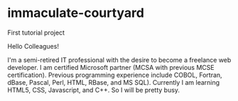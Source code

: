 # immaculate-courtyard
First tutorial project

Hello Colleagues!

I'm a semi-retired IT professional with the desire to become a freelance web developer. I am certified Microsoft partner (MCSA with previous MCSE certification).  Previous programming experience include COBOL, Fortran, dBase, Pascal, Perl, HTML, RBase, and MS SQL). Currently I am learning HTML5, CSS, Javascript, and C++. So I will be pretty busy.
